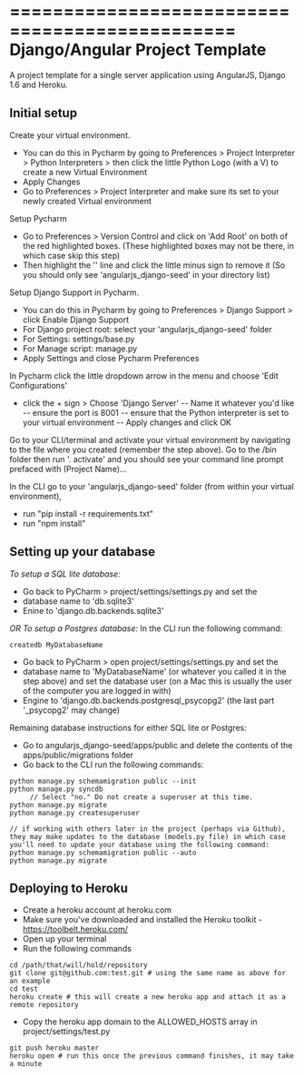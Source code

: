 ===============================================
Django/Angular Project Template
===============================================

A project template for a single server application using AngularJS, Django 1.6 and Heroku.

Initial setup
-------------

Create your virtual environment.
- You can do this in Pycharm by going to Preferences > Project Interpreter > Python Interpreters > then click the little Python Logo (with a V) to create a new Virtual Environment
- Apply Changes
- Go to Preferences > Project Interpreter and make sure its set to your newly created Virtual environment

Setup Pycharm
- Go to Preferences > Version Control and click on 'Add Root' on both of the red highlighted boxes. (These highlighted boxes may not be there, in which case skip this step)
- Then highlight the '<Project>' line and click the little minus sign to remove it (So you should only see 'angularjs_django-seed' in your directory list)

Setup Django Support in Pycharm.
- You can do this in Pycharm by going to Preferences > Django Support > click Enable Django Support
- For Django project root: select your 'angularjs_django-seed' folder
- For Settings: settings/base.py
- For Manage script: manage.py
- Apply Settings and close Pycharm Preferences

In Pycharm click the little dropdown arrow in the menu and choose 'Edit Configurations'
- click the + sign > Choose 'Django Server'
-- Name it whatever you'd like
-- ensure the port is 8001
-- ensure that the Python interpreter is set to your virtual environment
-- Apply changes and click OK

Go to your CLI/terminal and activate your virtual environment by navigating to the file where you created (remember the step above). Go to the <projectName>/bin folder then run '. activate' and you should see your command line prompt prefaced with (Project Name)...

In the CLI go to your 'angularjs_django-seed' folder (from within your virtual environment),
- run "pip install -r requirements.txt"
- run "npm install"

Setting up your database
-------------------------

*To setup a SQL lite database:*
- Go back to PyCharm > project/settings/settings.py and set the
- database name to 'db.sqlite3'
- Enine to 'django.db.backends.sqlite3'

*OR To setup a Postgres database:*
In the CLI run the following command:
```
createdb MyDatabaseName
```
- Go back to PyCharm > open project/settings/settings.py and set the
- database name to 'MyDatabaseName' (or whatever you called it in the step above) and set the database user (on a Mac this is usually the user of the computer you are logged in with)
- Engine to 'django.db.backends.postgresql_psycopg2' (the last part '_psycopg2' may change)

Remaining database instructions for either SQL lite or Postgres:
- Go to angularjs_django-seed/apps/public and delete the contents of the apps/public/migrations folder
- Go back to the CLI run the following commands:
```
python manage.py schemamigration public --init
python manage.py syncdb
     // Select "no." Do not create a superuser at this time.
python manage.py migrate
python manage.py createsuperuser
```

```
// if working with others later in the project (perhaps via Github), they may make updates to the database (models.py file) in which case you'll need to update your database using the following command:
python manage.py schemamigration public --auto
python manage.py migrate
```

Deploying to Heroku
-------------------
- Create a heroku account at heroku.com
- Make sure you've downloaded and installed the Heroku toolkit - https://toolbelt.heroku.com/
- Open up your terminal
- Run the following commands

```
cd /path/that/will/hold/repository
git clone git@github.com:test.git # using the same name as above for an example
cd test
heroku create # this will create a new heroku app and attach it as a remote repository
```

- Copy the heroku app domain to the ALLOWED_HOSTS array in project/settings/test.py

```
git push heroku master
heroku open # run this once the previous command finishes, it may take a minute
```

